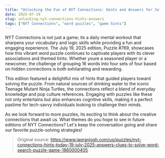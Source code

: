 ```yaml
---
title: "Unlocking the Fun of NYT Connections: Hints and Answers for July 19, 2025"
date: 2025-07-19
slug: unlocking-nyt-connections-hints-answers
tags: ["NYT Connections", "word puzzles", "game hints"]
---
```


NYT Connections is not just a game; its a daily mental workout that sharpens your vocabulary and logic skills while providing a fun and engaging experience. The July 19, 2025 edition, Puzzle #769, showcases how this vibrant word puzzle continues to captivate players with its clever associations and themed hints. Whether youre a seasoned player or a newcomer, the challenge of grouping 16 words into four sets of four based on hidden connections is both exhilarating and rewarding.

This edition featured a delightful mix of hints that guided players toward solving the puzzle. From natural sources of drinking water to the iconic Teenage Mutant Ninja Turtles, the connections reflect a blend of everyday knowledge and pop culture references. Engaging with puzzles like these not only entertains but also enhances cognitive skills, making it a perfect pastime for tech-savvy individuals looking to challenge their minds.

As we look forward to more puzzles, its exciting to think about the creative connections that await us. What themes do you hope to see in future editions of NYT Connections? Let's keep the conversation going and share our favorite puzzle-solving strategies!

> Original source: https://www.jagranjosh.com/us/puzzles/nyt-connections-hints-today-19-july-2025-answers-clues-to-solve-word-search-puzzle-game-1860000405